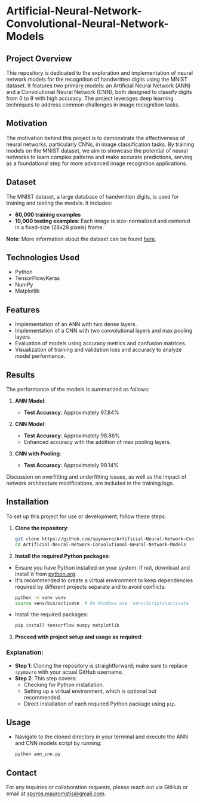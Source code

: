 # Artificial-Neural-Network-Convolutional-Neural-Network-Models

## Project Overview
This repository is dedicated to the exploration and implementation of neural network models for the recognition of handwritten digits using the MNIST dataset. It features two primary models: an Artificial Neural Network (ANN) and a Convolutional Neural Network (CNN), both designed to classify digits from 0 to 9 with high accuracy. The project leverages deep learning techniques to address common challenges in image recognition tasks.

## Motivation
The motivation behind this project is to demonstrate the effectiveness of neural networks, particularly CNNs, in image classification tasks. By training models on the MNIST dataset, we aim to showcase the potential of neural networks to learn complex patterns and make accurate predictions, serving as a foundational step for more advanced image recognition applications.

## Dataset
The MNIST dataset, a large database of handwritten digits, is used for training and testing the models. It includes:

- **60,000 training examples**
- **10,000 testing examples**: Each image is size-normalized and centered in a fixed-size (28x28 pixels) frame.

**Note**: More information about the dataset can be found [here](https://www.tensorflow.org/datasets/catalog/mnist).

## Technologies Used
- Python
- TensorFlow/Keras
- NumPy
- Matplotlib

## Features
- Implementation of an ANN with two dense layers.
- Implementation of a CNN with two convolutional layers and max pooling layers.
- Evaluation of models using accuracy metrics and confusion matrices.
- Visualization of training and validation loss and accuracy to analyze model performance.

## Results
The performance of the models is summarized as follows:

1. **ANN Model**:
   - **Test Accuracy**: Approximately 97.84%

2. **CNN Model**:
   - **Test Accuracy**: Approximately 98.86%
   - Enhanced accuracy with the addition of max pooling layers.

3. **CNN with Pooling**:
   - **Test Accuracy**: Approximately 99.14%
  
Discussion on overfitting and underfitting issues, as well as the impact of network architecture modifications, are included in the training logs.

## Installation
To set up this project for use or development, follow these steps:

1. **Clone the repository**:
   ```bash
   git clone https://github.com/spymavro/Artificial-Neural-Network-Convolutional-Neural-Network-Models.git
   cd Artificial-Neural-Network-Convolutional-Neural-Network-Models
2. **Install the required Python packages**:

- Ensure you have Python installed on your system. If not, download and install it from [python.org](https://www.python.org/downloads/).
- It's recommended to create a virtual environment to keep dependencies required by different projects separate and to avoid conflicts:
  ```bash
  python -m venv venv
  source venv/bin/activate  # On Windows use `venv\Scripts\activate`
- Install the required packages:
  ```bash
  pip install tensorflow numpy matplotlib

3. **Proceed with project setup and usage as required**:
### Explanation:
- **Step 1**: Cloning the repository is straightforward; make sure to replace `spymavro` with your actual GitHub username.
- **Step 2**: This step covers:
  - Checking for Python installation.
  - Setting up a virtual environment, which is optional but recommended.
  - Direct installation of each required Python package using `pip`.

## Usage
- Navigate to the cloned directory in your terminal and execute the ANN and CNN models script by running:
  ```bash
  python ann_cnn.py 

## Contact
For any inquiries or collaboration requests, please reach out via GitHub or email at spyros.mauromatis@gmail.com.



